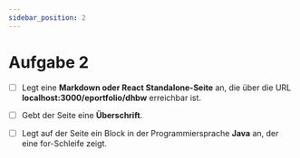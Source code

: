 ```yaml
---
sidebar_position: 2
---
```


# Aufgabe 2

- [ ] Legt eine **Markdown oder React Standalone-Seite** an, die über die URL **localhost:3000/eportfolio/dhbw** erreichbar ist.

- [ ] Gebt der Seite eine **Überschrift**.

- [ ] Legt auf der Seite ein Block in der Programmiersprache **Java** an, der eine for-Schleife zeigt.